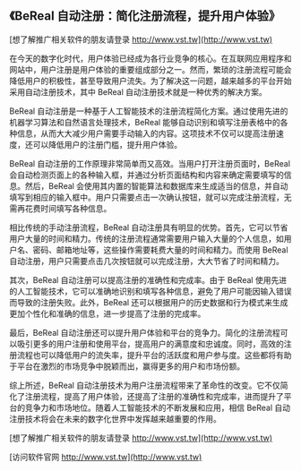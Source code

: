 ## **《BeReal 自动注册：简化注册流程，提升用户体验》**

[想了解推广相关软件的朋友请登录 http://www.vst.tw](http://www.vst.tw)

在今天的数字化时代，用户体验已经成为各行业竞争的核心。在互联网应用程序和网站中，用户注册是用户体验的重要组成部分之一。然而，繁琐的注册流程可能会降低用户的积极性，甚至导致用户流失。为了解决这一问题，越来越多的平台开始采用自动注册技术，其中 BeReal 自动注册技术就是一种优秀的解决方案。

BeReal 自动注册是一种基于人工智能技术的注册流程简化方案。通过使用先进的机器学习算法和自然语言处理技术，BeReal 能够自动识别和填写注册表格中的各种信息，从而大大减少用户需要手动输入的内容。这项技术不仅可以提高注册速度，还可以降低用户的注册门槛，提升用户体验。

BeReal 自动注册的工作原理非常简单而又高效。当用户打开注册页面时，BeReal 会自动检测页面上的各种输入框，并通过分析页面结构和内容来确定需要填写的信息。然后，BeReal 会使用其内置的智能算法和数据库来生成适当的信息，并自动填写到相应的输入框中。用户只需要点击一次确认按钮，就可以完成注册流程，无需再花费时间填写各种信息。

相比传统的手动注册流程，BeReal 自动注册具有明显的优势。首先，它可以节省用户大量的时间和精力。传统的注册流程通常需要用户输入大量的个人信息，如用户名、密码、邮箱地址等，这些操作需要耗费大量的时间和精力。而使用 BeReal 自动注册，用户只需要点击几次按钮就可以完成注册，大大节省了时间和精力。

其次，BeReal 自动注册可以提高注册的准确性和完成率。由于 BeReal 使用先进的人工智能技术，它可以准确地识别和填写各种信息，避免了用户可能因输入错误而导致的注册失败。此外，BeReal 还可以根据用户的历史数据和行为模式来生成更加个性化和准确的信息，进一步提高了注册的完成率。

最后，BeReal 自动注册还可以提升用户体验和平台的竞争力。简化的注册流程可以吸引更多的用户注册和使用平台，提高用户的满意度和忠诚度。同时，高效的注册流程也可以降低用户的流失率，提升平台的活跃度和用户参与度。这些都将有助于平台在激烈的市场竞争中脱颖而出，赢得更多的用户和市场份额。

综上所述，BeReal 自动注册技术为用户注册流程带来了革命性的改变。它不仅简化了注册流程，提高了用户体验，还提高了注册的准确性和完成率，进而提升了平台的竞争力和市场地位。随着人工智能技术的不断发展和应用，相信 BeReal 自动注册技术将会在未来的数字化世界中发挥越来越重要的作用。

[想了解推广相关软件的朋友请登录 http://www.vst.tw](http://www.vst.tw)


[访问软件官网 http://www.vst.tw](http://www.vst.tw)
